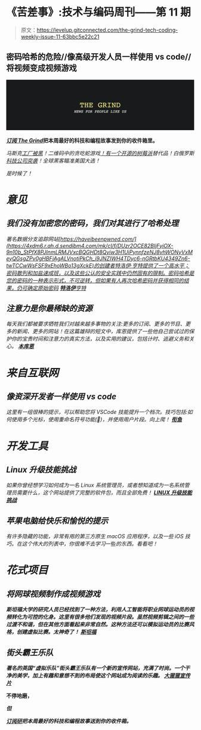 # 《苦差事》:技术与编码周刊——第 11 期

> 原文：<https://levelup.gitconnected.com/the-grind-tech-coding-weekly-issue-11-63bbc5e22c21>

## 密码哈希的危险//像高级开发人员一样使用 vs code//将视频变成视频游戏

![](img/fe2f2d64166adf12737ee57defd28bf0.png)

[***订阅 The Grind***](https://thegrind.news/)**把本周最好的科技和编程故事发到你的收件箱里。**

*马斯克[工厂被黑](https://4xdm6.r.ah.d.sendibm4.com/mk/cl/f/dSDOhrjUWKppQPtdp3v2Rpi0yqBVvqvdR2ZtYbWUoc12Eglt0oQvDhFBptiGv1S5Jn5bzR-nrqagFvnImZgz9ukYtj5qONa6DsrSlpkkR-8cKljzQuZhcDxiG7paouQcw1Iie8YHsgtAnoSLkShTybyFOkEMs7hXpM0hUgrG5C8JxlCOukAufFG3DKtDjoAq4MMb-0LCdnM-fRIYhglOFYh0dO9JlJSdv-2JY825mchxz3s2zVlvcLG0Aq8O)！二维码中的贪吃蛇游戏[！有一个](https://4xdm6.r.ah.d.sendibm4.com/mk/cl/f/wlZEXvDFf3t2ijiqlbrNuv4NXqGasn-UyqFbsXYE8nadyrlqmLzR--KuXca5hC3aDdOzpbKtqqHbpxRJxIwltf-icUvB8KR5r0_T3506zF8pNAKsRfIwS2TfhSvYMiQiODZMD3D1CTxqbdoxS7N4hed9O3CuLI356d8dVffz1nH0CXDqmA)[开源的树莓派](https://4xdm6.r.ah.d.sendibm4.com/mk/cl/f/Lx_ASEzUA-WVs3iiJR7DDiumlCQpldbIfQoa87NRVJMF26d0XR_Ed7YjQWeZCpWlj013V7S9JSUqFyq5Ypqj2ApopIgW9nKETrwzcNgrnGX-9TiLtDIb3XiCGqmTwa-SxaJZJKLbp9KTPO_0BQ6WSzL5ffso2YjMpGh2xi6gksQC9LbAgeuKm3EcueSrjHFzMmUeQ1bQGcoHIMydLrDKP9qsx88i4FFn9wdLWCAb5spa4ypGTpjigI-xrEv2RufaITihk-h1MzYdRuhiNq6YC9DbrFFUaNG_XuqTQg)替代品！白俄罗斯[科技公司突袭](https://4xdm6.r.ah.d.sendibm4.com/mk/cl/f/aTeErpvWAqMCHEMBVp9iMqmircC_kWEtTA4DHkaqcKPIag5wD0X_FaO0wGNdfdbSwMWeLuLsbV9HPHqF7j55YySFqLoFdj7qgx5NBX8b0EmHyX2GzL21cKJeNDlVAOpaHg8vK6TefInKnnm07-2V3ROOQ-1O8zqe08livOrcBytjVlBAuaNLmjINoqJ704Is9iqnrePP3dZuKwv3TSzeKCEc9HRndJC5ZE52EeXi-ifbni_oh5nvlwNZ5uJpX27b1aWmEpUOBalE7NBZJ9GWwGLE_iFr69m8wjiCrqDnPp3xk_AO-leTp_asvzemr9Sj)！全球黑客瞄准美国大选！*

*是时候了！*

# ***意见***

## ***我们没有加密您的密码，我们对其进行了哈希处理***

*著名数据分支追踪网站[https://haveibeenpwned.com/](https://4xdm6.r.ah.d.sendibm4.com/mk/cl/f/DUzr2OCE82BIjFyiOX-9n10b_StPfX8PJInmLRMJVxcBQGHDt8Qyiw3H1UiPynnfzeNJ8vhWONyVxMeyQGsgZPv0gHBFjAgALVnotiPkCh_i9JNZIWH4TDyc6-nGRtbKU4349Zn6-twTCCwWsFSF9xEhoWBo13gXckE)的创建者特洛伊·亨特提供了一个高水平；密码散列和加盐速成班，以及这些公认的安全实践中仍然固有的限制。密码哈希是您的密码的一种表示形式，不可逆转，但如果有人再次哈希密码并获得相同的结果，仍可确定原始密码 [**特洛伊**亨特](https://4xdm6.r.ah.d.sendibm4.com/mk/cl/f/wkQ5Gh4ToKxt7ajeoC6uBCsSnLGNv0-gSZGrLkioZKCnMK0XXEVUvn21G4fGv1uX8NnMqSEXVIujC-e815TxtUHjOxfpmaRIr2EuXy6S0Q6fBrMw9oVbmvR8-T4MaQMfVzUSzvFR5Mb4t-Mktu-Y3TjuPGpMIlwQVqG_1kYdO5vhBQgzKzU2_H5WuEhKCYVbOPpiz6wsCEJkikn5IDa7Csom47qBz73Pz3QpREm6WI_wP1MFelBv9-gm3Xo)*

## *注意力是你最稀缺的资源*

*每天我们都被要求牺牲我们对越来越多事物的关注:更多的订阅、更多的节目、更多的新闻、更多的网站！在这篇雄辩的短文中，库恩提供了一些他自己尝试过的保护你的宝贵时间和注意力的真实方法，以及实用的建议，包括计时、逃避义务和关心。 [**本库恩**](https://4xdm6.r.ah.d.sendibm4.com/mk/cl/f/Ki4xeJkEw2yHfdg39bNyCLKdqhq0g9JfKwJQJqkA6cSt7En8J6CjcGMiQkOV0AhFdKBCkVnA05WnjbqS3o6o0qm4wqHKJpHL6udsBizHXjCR2m-dJe6pzdLVXcNuVVb5ykI246zh17Mwl-3HSgZrs9uUZjilpyHxfRb3kWShDWQc6UM)*

# ***来自互联网***

## ***像资深开发者一样使用 vs code***

*这里有一组很棒的提示，可以帮助您将 VSCode 技能提升一个档次。技巧包括:如何使用多个光标，使用重命名符号功能(🤯)，并使用用户片段。向上爬！ [**衔鱼**](https://4xdm6.r.ah.d.sendibm4.com/mk/cl/f/mBdnqSeVj7H_ahsFLK8F1_gAtRr2VgibPu8bj_zdslZBSalhADCG-HGY-cFgczDJZpPKItlHu22zS7tu2i8LTOw-w_0tay63PSGd3Jamh1NS07aC-kcLMT-R0eOjC9NrpJuMe-yEAQBKX7u_b8VKmp1knuvZ4Al_DsHAcQLZ6f8RCCH2lzZK6F9B7N72mT2r_SKOnbIiLnHPHGnD_nUPKrxyLMpeRme2MRow2d238A)*

# ***开发工具***

## ***Linux 升级技能挑战***

*如果你曾经想学习如何成为一名 Linux 系统管理员，或者想知道成为一名系统管理员需要什么，这个网站提供了完整的软件包，而且全部免费！ [**LINUX 升级技能挑战**](https://4xdm6.r.ah.d.sendibm4.com/mk/cl/f/Az5wn23DSKPMyXA490j_O6LuqKCz9VmZDeCeKpBdvgQNCELiAIdNMmgTjs1ieNIB1aIUcEVKECMvKO7JoxOlP_dzhztVOdNRN1_z3P1GgWpNTtsKclaBQ-xZHFbZEt9xgcIQeswP0eD-5XHypNSok5mYfBWbr-p6-iTcXnAej03Mf-dGYw)*

## ***苹果电脑给快乐和愉悦的提示***

*有许多隐藏的功能，非常有用的第三方原生 macOS 应用程序，以及一些 iOS 技巧。在这个伟大的列表中，你很难不去学习*一些*的东西。看看吧！[](https://4xdm6.r.ah.d.sendibm4.com/mk/cl/f/X-0XquV1hrTr4j3PkTb4OWWG68Y8VawEtvhJkd_uQwGKF_2WLI9fSmYd2qj7jNaHBo47kl6WS_JTm-TPLTW2QfBH9zmNG1OzMTssnYB3UfAdlwqBuUueI87IYkgOiL-faLLjR1PRY-fUI-dtKMzCnp3AURHVo_3mRAQ3geDAYCfaM79_WZsj8KElcU7Z07U)*

# *****花式项目*****

## *****将网球视频制作成视频游戏*****

***斯坦福大学的研究人员已经找到了一种方法，利用人工智能将职业网球运动员的视频转化为可控的化身。这里有很多他们发现的视频片段。虽然视频剪辑之间的一些过渡不和谐，但在其他方面看起来非常自然。这种方法还可以模拟运动员的比赛风格，创建虚拟比赛。太神奇了！ [**斯坦福**](https://4xdm6.r.ah.d.sendibm4.com/mk/cl/f/nVFBDn3aAbJ1EHqiUdCKHt5fQoJB9jC9NFN_f9EmqDuAI_arYxHW2JNVl93Qh63JkamoWLqk3cjlRmOjQUpO1XiswjDyc07NwNOfJNsGxCQF_cu48AjV7xOwS1aCy2Axs_JGi-L5gAQi-lHUQqv49HkynoGfZfUjEuGKi0S1t-JBv8sx1lNkNYgcVaYEZWnNFES44MSHmHFBNEMV)***

## *****街头霸王乐队*****

***著名的英国“虚拟乐队”街头霸王乐队有一个新的宣传网站，充满了时尚。一个干净的美学，加上有趣和意想不到的布局使这个网站成为阅读的乐趣。 [**大猩猩宣传片**](https://4xdm6.r.ah.d.sendibm4.com/mk/cl/f/ataRTctUk-9noj1RMgrwIYZKCK2MKHQqhqmliE0GhL-qecXaguQaALhMljq84ECUQpCs6eOmgXJgQbD08lkQbnDo0D2xyQ_Sbpxa-Y9NjcIvGVjPn1axCPH6yPHZGUSxVLaWwDpSb1OPq7PMTJEMSBPxZx5jZE9gzfqG2khVmA)***

****不停地磨，****

***但***

***[***订阅研***](https://thegrind.news/)**把本周最好的科技和编程故事送到你的收件箱。*****